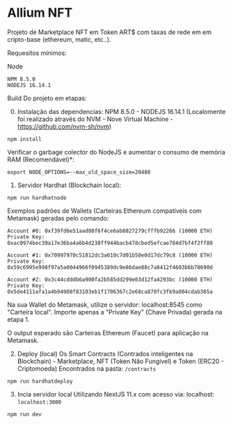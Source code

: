 # Allium NFT
Projeto de Marketplace NFT em Token ART$ com taxas de rede em em cripto-base (ethereum, matic, etc..).

Requesitos mínimos:

Node
```
NPM 8.5.0
NODEJS 16.14.1
```

Build Do projeto em etapas:

0. Instalação das dependencias: NPM 8.5.0 - NODEJS 16.14.1
(Localomente foi realizado através do NVM - Nove Virtual Machine - https://github.com/nvm-sh/nvm)
```
npm install
```

Verificar o garbage colector do NodeJS e aumentar o consumo de memória RAM (Recomendável)*:
``` 
export NODE_OPTIONS=--max_old_space_size=20480
```

1. Servidor Hardhat (Blockchain local): 
```
npm run hardhatnode
```

Exemplos padrões de Wallets (Carteiras Ethereum compatíveis com Metamask) geradas pelo comando:
```
Account #0: 0xf39fd6e51aad88f6f4ce6ab8827279cfffb92266 (10000 ETH)
Private Key: 0xac0974bec39a17e36ba4a6b4d238ff944bacb478cbed5efcae784d7bf4f2ff80

Account #1: 0x70997970c51812dc3a010c7d01b50e0d17dc79c8 (10000 ETH)
Private Key: 0x59c6995e998f97a5a0044966f0945389dc9e86dae88c7a8412f4603b6b78690d

Account #2: 0x3c44cdddb6a900fa2b585dd299e03d12fa4293bc (10000 ETH)
Private Key: 0x5de4111afa1a4b94908f83103eb1f1706367c2e68ca870fc3fb9a804cdab365a
```

Na sua Wallet do Metamask, utilize o servidor: localhost:8545 como "Carteira local".
Importe apenas a "Private Key" (Chave Privada) gerada na etapa 1.

O output esperado são Carteiras Ethereum (Faucet) para aplicação na Metamask.

2. Deploy (local) 
Os Smart Contracts (Contrados inteligentes na Blockchain) - Marketplace, NFT (Token Não Fungível) e Token (ERC20 - Criptomoeda) 
Encontrados na pasta: ```/contracts```
```
npm run hardhatdeploy
```

3. Incia servidor local
Utilizando NextJS 11.x com acesso via: localhost: ```localhost:3000```
```
npm run dev
```



